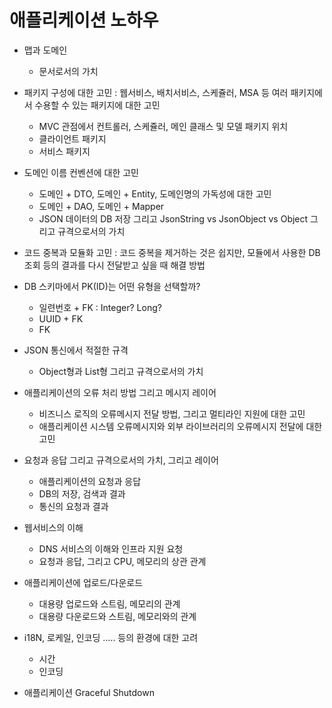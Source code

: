# 애플리케이션  노하우

* 맵과 도메인
  * 문서로서의 가치
  
* 패키지 구성에 대한 고민 : 웹서비스, 배치서비스, 스케쥴러, MSA 등 여러 패키지에서 수용할 수 있는 패키지에 대한 고민
  * MVC 관점에서 컨트롤러, 스케쥴러, 메인 클래스 및 모델 패키지 위치
  * 클라이언트 패키지
  * 서비스 패키지

* 도메인 이름 컨벤션에 대한 고민
  * 도메인 + DTO, 도메인 + Entity, 도메인명의 가독성에 대한 고민
  * 도메인 + DAO, 도메인 + Mapper
  * JSON 데이터의 DB 저장 그리고 JsonString vs JsonObject vs Object 그리고 규격으로서의 가치

* 코드 중복과 모듈화 고민 : 코드 중복을 제거하는 것은 쉽지만, 모듈에서 사용한 DB 조회 등의 결과를 다시 전달받고 싶을 때 해결 방법

* DB 스키마에서 PK(ID)는 어떤 유형을 선택할까?
  * 일련번호 + FK : Integer? Long?
  * UUID + FK
  * FK

* JSON 통신에서 적절한 규격
  * Object형과 List형 그리고 규격으로서의 가치

* 애플리케이션의 오류 처리 방법 그리고 메시지 레이어
  * 비즈니스 로직의 오류메시지 전달 방법, 그리고 멀티라인 지원에 대한 고민
  * 애플리케이션 시스템 오류메시지와 외부 라이브러리의 오류메시지 전달에 대한 고민

* 요청과 응답 그리고 규격으로서의 가치, 그리고 레이어
  * 애플리케이션의 요청과 응답
  * DB의 저장, 검색과 결과
  * 통신의 요청과 결과

* 웹서비스의 이해
  * DNS 서비스의 이해와 인프라 지원 요청
  * 요청과 응답, 그리고 CPU, 메모리의 상관 관계
  
* 애플리케이션에 업로드/다운로드
  * 대용량 업로드와 스트림, 메모리의 관계
  * 대용량 다운로드와 스트림, 메모리와의 관계

* i18N, 로케일, 인코딩 ..... 등의 환경에 대한 고려
  * 시간
  * 인코딩
  
* 애플리케이션 Graceful Shutdown

